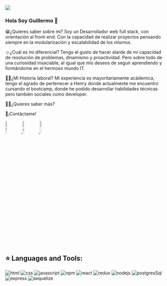 <code><img src='./assets/background/1649368138600.png'></code>
### Hola Soy Guillermo 👋

😁¿Quieres saber sobre mi?
Soy un Desarrollador web full stack, con orientación al front-end. Con la capacidad de realizar proyectos pensando siempre en la modularización y escalabilidad de los mismos. 

☺️¿Cuál es mi diferencial?
Tengo el gusto de hacer alarde de mi capacidad de resolución de problemas, dinamismo y proactividad. Pero sobre todo de una curiosidad insaciable, al igual que mis deseos de seguir aprendiendo y formándome en el hermoso mundo IT.

👨‍💻¿Mi Historia laboral?
Mi experiencia es mayoritariamente acádemica, tengo el agrado de pertenecer a Henry donde actualmente me encuentro cursando el bootcamp, donde he podido desarrollar habilidades técnicas pero también sociales como developer.

💁‍♂️¿Quieres saber más? 

🫰¡Contáctame!

<a href='https://wa.me/5491122532394' target="_blank" >
    <img width='10%' src='./assets/contact/wssp.png' alt='whatsapp'/>
</a>
<a href='mailto:uhgl33@gmail.com' target="_blank">
    <img width='10%' src='./assets/contact/gmail.png' alt='gmail'/>
</a> 
<a href='https://www.linkedin.com/in/guillermo-fernandez-villarreal/' target="_blank">
    <img width='10%' src='./assets/contact/linkedin.png'/>
</a>

## :star: Languages and Tools:

<p>
  <img alt='html' src='./assets/icons_tecnologies/html.png'>
  <img alt='css'  src='./assets/icons_tecnologies/css.png'>
  <img alt='javascript'  src='./assets/icons_tecnologies/js.png'>
  <img alt='npm'  src='./assets/icons_tecnologies/npm.png'>
  <img alt='react'  src='./assets/icons_tecnologies/react.png'>
  <img alt='redux'  src='./assets/icons_tecnologies/redux.png'>
  <img alt='nodejs'  src='./assets/icons_tecnologies/nodejs.png'>
  <img alt='postgresSql'  src='./assets/icons_tecnologies/postgres.png'>
  <img alt='express'  src='./assets/icons_tecnologies/express.png'>
  <img alt='sequelize'  src='./assets/icons_tecnologies/sequelize.png'>
</p>

&nbsp;
